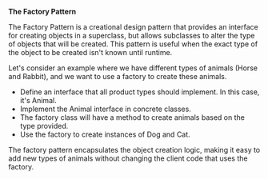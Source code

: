 **The Factory Pattern**

The Factory Pattern is a creational design pattern that provides an interface for creating objects in a superclass, but allows subclasses to alter the type of objects that will be created. This pattern is useful when the exact type of the object to be created isn't known until runtime.

Let's consider an example where we have different types of animals (Horse and Rabbit), and we want to use a factory to create these animals.


- Define an interface that all product types should implement. In this case, it's Animal.
- Implement the Animal interface in concrete classes.
- The factory class will have a method to create animals based on the type provided.
- Use the factory to create instances of Dog and Cat.

The factory pattern encapsulates the object creation logic, making it easy to add new types of animals without changing the client code that uses the factory.

